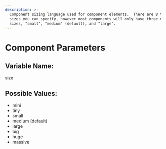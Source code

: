 ```yaml
---
description: >-
  Component sizing language used for component elements.  There are 8 total
  sizes you can specify, however most components will only have three main
  sizes, "small", "medium" (default), and "large".
---
```


# Component Parameters

## Variable Name: 

  size

## Possible Values:

* mini
* tiny
* small
* medium \(default\)
* large
* big
* huge
* massive

